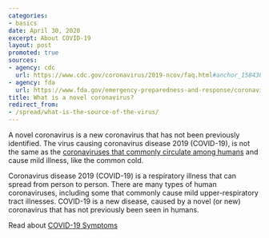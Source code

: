 ```yaml
---
categories:
- basics
date: April 30, 2020
excerpt: About COVID-19
layout: post
promoted: true
sources:
- agency: cdc
  url: https://www.cdc.gov/coronavirus/2019-ncov/faq.html#anchor_1584386215012
- agency: fda
  url: https://www.fda.gov/emergency-preparedness-and-response/coronavirus-disease-2019-covid-19/coronavirus-disease-2019-covid-19-frequently-asked-questions
title: What is a novel coronavirus?
redirect_from:
- /spread/what-is-the-source-of-the-virus/
---
```


A novel coronavirus is a new coronavirus that has not been previously identified. The virus causing coronavirus disease 2019 (COVID-19), is not the same as the [coronaviruses that commonly circulate among humans](https://www.cdc.gov/coronavirus/types.html) and cause mild illness, like the common cold.

Coronavirus disease 2019 (COVID-19) is a respiratory illness that can spread from person to person. There are many types of human coronaviruses, including some that commonly cause mild upper-respiratory tract illnesses. COVID-19 is a new disease, caused by a novel (or new) coronavirus that has not previously been seen in humans.

Read about [COVID-19 Symptoms](https://www.cdc.gov/coronavirus/2019-ncov/symptoms-testing/symptoms.html)

